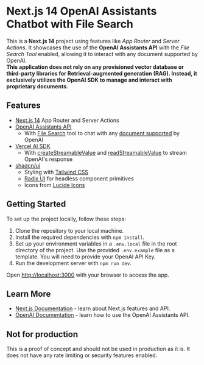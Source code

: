 # Next.js 14 OpenAI Assistants Chatbot with File Search

This is a **Next.js 14** project using features like _App Router_ and _Server Actions_. It showcases the use of the **OpenAI Assistants API** with the _File Search Tool_ enabled, allowing it to interact with any document supported by OpenAI.  
**This application does not rely on any provisioned vector database or third-party libraries for Retrieval-augmented generation (RAG). Instead, it exclusively utilizes the OpenAI SDK to manage and interact with proprietary documents.**

## Features

- [Next.js 14](https://nextjs.org) App Router and Server Actions
- [OpenAI Assistants API](https://platform.openai.com/docs/assistants/overview)
  - With [File Search](https://platform.openai.com/docs/assistants/tools/file-search) tool to chat with any [document supported](https://platform.openai.com/docs/assistants/tools/file-search/supported-files) by OpenAI
- [Vercel AI SDK](https://sdk.vercel.ai/docs)
  - With [createStreamableValue](https://sdk.vercel.ai/docs/api-reference/generative-ui/create-streamable-value) and [readStreamableValue](https://github.com/vercel/ai/pull/1114) to stream OpenAI's response
- [shadcn/ui](https://ui.shadcn.com)
  - Styling with [Tailwind CSS](https://tailwindcss.com)
  - [Radix UI](https://radix-ui.com) for headless component primitives
  - Icons from [Lucide Icons](https://lucide.dev/)

## Getting Started

To set up the project locally, follow these steps:

1. Clone the repository to your local machine.
2. Install the required dependencies with `npm install`.
3. Set up your environment variables in a `.env.local` file in the root directory of the project. Use the provided `.env.example` file as a template. You will need to provide your OpenAI API Key.
4. Run the development server with `npm run dev`.

Open [http://localhost:3000](http://localhost:3000) with your browser to access the app.

## Learn More

- [Next.js Documentation](https://nextjs.org/docs) - learn about Next.js features and API.
- [OpenAI Documentation](https://platform.openai.com/docs/assistants/overview) - learn how to use the OpenAI Assistants API.

## Not for production

This is a proof of concept and should not be used in production as it is. It does not have any rate limiting or security features enabled.
